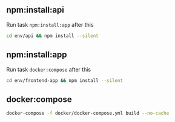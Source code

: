 ## npm:install:api

Run task `npm:install:app` after this

```bash
cd env/api && npm install --silent
```

## npm:install:app

Run task `docker:compose` after this

```bash
cd env/frontend-app && npm install --silent
```

## docker:compose

```bash
docker-compose -f docker/docker-compose.yml build --no-cache
```
